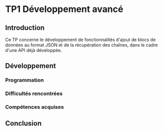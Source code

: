 # TP1 Développement avancé

## Introduction

Ce TP concerne le développement de fonctionnalités d'ajout de blocs de données au format JSON et de la récupération des chaînes, dans le cadre d'une API déjà développée.

## Développement

### Programmation


### Difficultés rencontrées


### Compétences acquises


## Conclusion
